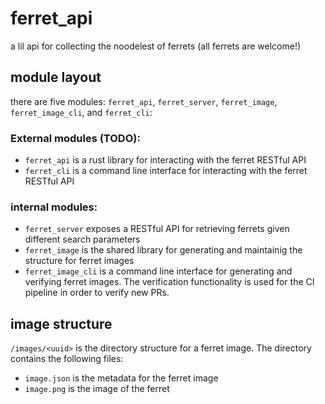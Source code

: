 # ferret_api

a lil api for collecting the noodelest of ferrets (all ferrets are welcome!)



## module layout

there are five modules: `ferret_api`, `ferret_server`, `ferret_image`, `ferret_image_cli`, and `ferret_cli`:

### External modules (TODO):
* `ferret_api` is a rust library for interacting with the ferret RESTful API
* `ferret_cli` is a command line interface for interacting with the ferret RESTful API

### internal modules:
* `ferret_server` exposes a RESTful API for retrieving ferrets given different search parameters
* `ferret_image` is the shared library for generating and maintainig the structure for ferret images
* `ferret_image_cli` is a command line interface for generating and verifying ferret images. The verification functionality is used for the CI pipeline in order to verify new PRs.

## image structure

`/images/<uuid>` is the directory structure for a ferret image. The directory contains the following files:

* `image.json` is the metadata for the ferret image
* `image.png` is the image of the ferret